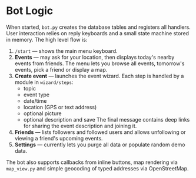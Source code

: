 # Bot Logic

When started, `bot.py` creates the database tables and registers all handlers.
User interaction relies on reply keyboards and a small state machine stored in
memory. The high level flow is:

1. `/start` — shows the main menu keyboard.
2. **Events** — may ask for your location, then displays today's nearby events
   from friends. The menu lets you browse all events, tomorrow's events, pick a
   friend or display a map.
3. **Create event** — launches the event wizard. Each step is handled by a
   module in `wizard/steps`:
     * topic
     * event type
     * date/time
     * location (GPS or text address)
     * optional picture
     * optional description and save
   The final message contains deep links for sharing the event description and
   joining it.
4. **Friends** — lists followers and followed users and allows unfollowing or
   viewing a friend's upcoming events.
5. **Settings** — currently lets you purge all data or populate random demo data.

The bot also supports callbacks from inline buttons, map rendering via
`map_view.py` and simple geocoding of typed addresses via OpenStreetMap.
